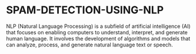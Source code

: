 # SPAM-DETECTION-USING-NLP
NLP (Natural Language Processing) is a subfield of artificial intelligence (AI) that focuses on enabling computers to understand, interpret, and generate human language. It involves the development of algorithms and models that can analyze, process, and generate natural language text or speech.
